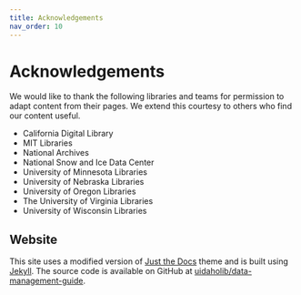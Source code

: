 ```yaml
---
title: Acknowledgements
nav_order: 10
---
```


# Acknowledgements

We would like to thank the following libraries and teams for permission to adapt content from their pages. 
We extend this courtesy to others who find our content useful.

- California Digital Library
- MIT Libraries
- National Archives
- National Snow and Ice Data Center
- University of Minnesota Libraries
- University of Nebraska Libraries
- University of Oregon Libraries
- The University of Virginia Libraries
- University of Wisconsin Libraries

## Website 

This site uses a modified version of [Just the Docs](https://github.com/just-the-docs/just-the-docs) theme and is built using [Jekyll](https://jekyllrb.com/).
The source code is available on GitHub at [uidaholib/data-management-guide](https://github.com/uidaholib/data-management-guide).

